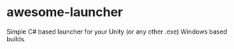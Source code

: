# awesome-launcher
Simple C# based launcher for your Unity (or any other .exe) Windows based builds.
